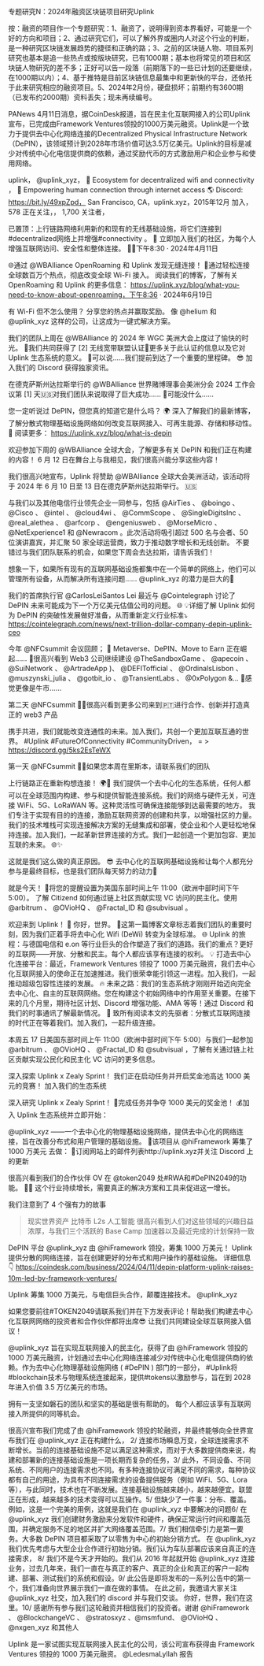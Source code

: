 专题研究N：2024年融资区块链项目研究Uplink


按：融资的项目作一个专题研究：1、融资了，说明得到资本界看好，可能是一个好的方向和项目；2、通过研究它们，可以了解外界或圈内人对这个行业的判断，是一种研究区块链发展趋势的捷径和正确的路；3、之前的区块链人物、项目系列研究也基本是追一些热点或按版块研究，已有1000期；基本也将常见的项目和区块链人物研究的差不多；正好可以告一段落（前期落下的一些已计划的还要继续，在1000期以内）；4、基于推特是目前区块链信息最集中和更新快的平台，还依托于此来研究相应的融资项目。5、2024年2月份，硬盘损坏；前期约有3600期（已发布约2000期）资料丢失；现未再续编号。

PANews 4月11日消息，据CoinDesk报道，旨在民主化互联网接入的公司Uplink宣布，已完成由Framework Ventures领投的1000万美元融资。Uplink是一个致力于提供去中心化网络连接的Decentralized Physical Infrastructure Network（DePIN），该领域预计到2028年市场价值可达3.5万亿美元。Uplink的目标是减少对传统中心化电信提供商的依赖，通过奖励代币的方式激励用户和企业参与和使用网络。

uplink，
@uplink_xyz，
🚀 Ecosystem for decentralized wifi and connectivity ，
🌟 Empowering human connection through internet access 🌎
Discord: https://bit.ly/49xpZpd，
San Francisco, CA，uplink.xyz，2015年12月 加入，
578 正在关注，，
1,700 关注者，


已置顶：上行链路网络利用新的和现有的无线基础设施，将它们连接到#decentralized网络上并增强#connectivity 。 🚀
立即加入我们的社区，为每个人增强互联网访问、安全性和整体连接。 🤝🏼下午8:30 · 2024年4月11日

🌐通过
@WBAlliance
 OpenRoaming 和 Uplink 发现无缝连接！ 🚀通过轻松连接全球数百万个热点，彻底改变全球 Wi-Fi 接入。
阅读我们的博客，了解有关 OpenRoaming 和 Uplink 的更多信息： https://uplink.xyz/blog/what-you-need-to-know-about-openroaming，下午8:36 · 2024年6月19日

有 Wi-Fi 但不怎么使用？
分享您的热点并赢取奖励。
像
@helium
和
@uplink_xyz
这样的公司，让这成为一键式解决方案。

我们的团队上周在
@WBAlliance
的 2024 年 WGC 美洲大会上度过了愉快的时光。
🚨我们共同获得了 [2] 无线宽带联盟认证🎉更多关于此认证的信息以及它对 Uplink 生态系统的意义。 👀可以说......我们提前到达了一个重要的里程碑。 😎
加入我们的 Discord 获得独家资讯。

在德克萨斯州达拉斯举行的
@WBAlliance
世界赌博理事会美洲分会 2024 工作会议第 [1] 天🇺🇸对我们团队来说取得了巨大成功…… 👀可能没什么……

您一定听说过 DePIN，但您真的知道它是什么吗？ 🌍
深入了解我们的最新博客，了解分散式物理基础设施网络如何改变互联网接入、可再生能源、存储和移动性。 🚀
阅读更多： https://uplink.xyz/blog/what-is-depin 

欢迎参加下周的
@WBAlliance
全球大会，了解更多有关 DePIN 和我们正在构建的内容！
6 月 12 日在舞台上与我相见，我们很高兴能分享这些内容！

我们很高兴地宣布，Uplink 将赞助
@WBAlliance
全球大会美洲活动，该活动将于 2024 年 6 月 10 日至 13 日在德克萨斯州达拉斯举行。 🇺🇸

与我们以及其他电信行业领先企业一同参与，包括
@AirTies
 、 
@boingo
 、 
@Cisco
 、 
@intel
 、 
@cloud4wi
 、 
@CommScope
 、 
@SingleDigitsInc
 、 
@real_alethea
 、 
@arfcorp
 、 
@engeniusweb
 、 
@MorseMicro
 、 
@NetExperience1
和
@Newracom
 。此次活动将吸引超过 500 名与会者、50 位演讲嘉宾，并汇聚 50 家全球运营商，致力于推动数字增长和无线创新。
不要错过与我们团队联系的机会，如果您下周会去达拉斯，请告诉我们！

想象一下，如果所有现有的互联网基础设施都集中在一个简单的网络上，他们可以管理所有设备，从而解决所有连接问题…… 
@uplink_xyz
的潜力是巨大的🚀

我们的首席执行官
@CarlosLeiSantos
 Lei 最近与
@Cointelegraph
讨论了 DePIN 未来可能成为下一个万亿美元估值公司的问题。 🌐
💡详细了解 Uplink 如何为 DePIN 的突破性发展做好准备，从而重新定义行业标准⤵️
https://cointelegraph.com/news/next-trillion-dollar-company-depin-uplink-ceo 

今年
@NFCsummit
会议回顾；
🌟 Metaverse、DePIN、Move to Earn 正在崛起……
🚀很高兴看到 Web3 公司继续建设
@TheSandboxGame
 、 
@apecoin
 、 
@SuiNetwork
 、 
@ArtradeApp
 )、 
@DEFITofficial
 、 
@OrdinalsLisbon
 、 
@muszynski_julia
 、 
@gotbit_io
 、 
@TransientLabs
 、 
@0xPolygon
 &...
👀感觉更像是牛市......

第二天
@NFCsummit
 👏🏻很高兴看到更多公司来到🇵🇹进行合作、创新并打造真正的 web3 产品

携手共进，我们就能改变连通性的未来。加入我们，共创一个更加互联互通的世界。 #Uplink #FutureOfConnectivity #CommunityDriven，
= > https://discord.gg/5ks2EsTeWX

第一天
@NFCsummit
 👋🏻如果您本周在里斯本，请联系我们的团队

上行链路正在重新构想连接！ 🌍🔧
我们提供一个去中心化的生态系统，任何人都可以在全球范围内构建、参与和提供智能连接系统。我们的网络与硬件无关，可连接 WiFi、5G、LoRaWAN 等。这种灵活性可确保连接能够到达最需要的地方。
我们专注于实现有目的的连接，激励互联网资源的创建和共享，以增强社区的力量。我们的技术堆栈可实现连接解决方​​案的无缝集成和部署，使企业和个人更轻松地保持连接。加入我们，一起革新世界连接的方式。我们一起创造一个更加包容、更加互联的未来。 🌐✨

这就是我们这么做的真正原因。 😎
去中心化的互联网基础设施和让每个人都充分参与是最终目标，也是我们团队每天努力的动力🌟

就是今天！ 🔔将您的提醒设置为美国东部时间上午 11:00（欧洲中部时间下午 5:00）。
了解 Citizend 如何通过链上社区贡献实现 VC 访问的民主化。使用
@arbitrum
 、 
@OVioHQ
 、 
@Fractal_ID
和
@subvisual
 。

欢迎来到 Uplink！ 🚀
你好，世界。 👋这第一篇博客文章标志着我们团队的重要时刻，因为我们正着手将去中心化 Wifi (DeWi) ​​转变为全球标准。 🌐
Uplink 的旅程：与德国电信和 e.on 等行业巨头的合作塑造了我们的道路。我们的重点？更好的互联网——开放、分散和民主。每个人都应该享有连接的权利。 💡
打造去中心化连接平台：最近，Framework Ventures 领投了 1000 万美元融资，我们去中心化互联网接入的使命正在加速推进。我们很荣幸能引领这一进程。加入我们，一起推动超级包容性连接的发展。 🔥
未来之路：我们的生态系统才刚刚开始迈向完全去中心化、自主的互联网网络。您在构建这个初始网络中的作用至关重要。在接下来的几个月里，期待社区计划、Discord 增强功能、AMA 等等！通过 Discord 和我们的时事通讯了解最新情况。 💬
致所有阅读本文的先驱者：分散式互联网连接的时代正在等着我们。加入我们，一起升级连接。

本周五 17 日美国东部时间上午 11:00（欧洲中部时间下午 5:00）与我们一起参加
@arbitrum
 、 
@OVioHQ
 、 
@Fractal_ID
和
@subvisual
 ，了解有关通过链上社区贡献实现公民化和民主化 VC 访问的更多信息。

深入探索 Uplink x Zealy Sprint！
我们正在启动任务并开启奖金池高达 1000 美元的竞赛！
加入我们的生态系统

深入研究 Uplink x Zealy Sprint！
🎉完成任务并争夺 1000 美元的奖金池！
💰加入 Uplink 生态系统并立即开始：

@uplink_xyz
 ——一个去中心化的物理基础设施网络，提供去中心化的网络连接，旨在改善分布式和用户管理的基础设施。
💸该项目从
@hiFramework
筹集了 1000 万美元
去做：
🔸订阅网站上的邮件列表http://uplink.xyz并关注 Discord 上的更新

很高兴看到我们的合作伙伴 OV 在
@token2049
处#RWA和#DePIN2049的功能。 👏🏻
这个行业持续增长，需要真正的解决方案和工具来促进这一增长。

我们注意到了 4 个强有力的故事
>现实世界资产
>比特币 L2s
>人工智能
很高兴看到人们对这些领域的兴趣日益浓厚，与我们三个活跃的 Base Camp 加速器以及最近完成的计划保持一致

DePIN 平台
@uplink_xyz
由
@hiFramework
领投，筹集 1000 万美元！
Uplink提供分散的网络连接，旨在创建更好的分布式和用户操作的基础设施。
详细信息👇
https://coindesk.com/business/2024/04/11/depin-platform-uplink-raises-10m-led-by-framework-ventures/

Uplink 筹集 1000 万美元，与电信巨头合作，颠覆连接技术。
@uplink_xyz

如果您要前往#TOKEN2049请联系我们并在下方发表评论！帮助我们构建去中心化互联网网络的投资者和合作伙伴都将出席😎
让我们共同建设全球互联网接入倡议！

@uplink_xyz
旨在实现互联网接入的民主化，获得了由
@hiFramework
领投的 1000 万美元融资，计划通过去中心化网络连接减少对传统中心化电信提供商的依赖。作为去中心化物理基础设施网络 ( #DePIN ) 部门的一部分， #Uplink将#blockchain技术与物理系统连接起来，提供#tokens以激励参与，旨在到 2028 年进入价值 3.5 万亿美元的市场。

拥有一支坚如磐石的团队和坚实的基础是很有帮助的。
每个人都应该享有互联网接入所提供的同等机会。

很高兴宣布我们完成了由
@hiFramework
领投的轮融资，并最终能够向全世界宣布我们在
@uplink_xyz
正在构建什么，
2/ 连接市场瞬息万变，全球连接需求不断增长。当前的连接基础设施不足以满足这种需求，而对于大多数提供商来说，构建和部署新的连接基础设施是一项长期而复杂的任务，3/ 此外，不同设备、不同系统、不同用户的连接需求也不同。有多种连接协议可满足不同的需求，每种协议都有自己的用途，为具有不同连接需求的设备提供服务（例如 WiFi、5G、Lora 等），与此同时，技术也在不断发展。连接基础设施越来越小，越来越便宜。联盟正在形成，越来越多的技术变得可以互操作。5/ 但缺少了一件事：分布、覆盖。例如，这是一个完美的用例，这就是我们在
@uplink_xyz
中要解决的问题6/ 在
@uplink_xyz
我们创建财务激励来分发软件和硬件，确保正常运行时间和覆盖范围，并确定服务不足的地区并扩大网络覆盖范围。7/ 我们相信牵引力是第一要务。大多数 DePIN 项目都采取了以零售为中心的初始分销方式。
在
@uplink_xyz
我们优先考虑与大型企业合作进行初始分销。我们认为车队部署应该来自真正的连接需求，
8/ 我们不是今天才开始的。我们从 2016 年起就开始
@uplink_xyz
连接业务，过去几年来，我们一直在与真正的客户、真正的企业和真正的客户一起构建、部署、测试我们的系统和假设。9/ 此公告是即将发布的一系列公告中的第一个，我们准备向世界展示我们一直在做的事情。
在此之前，我邀请大家关注
@uplink_xyz
社交，加入我们的 discord 并与我们交谈。
你好，世界，我们在这里。10/ 感谢所有参与我们这轮融资并相信我们的投资者。谢谢
@hiFramework
 、 
@BlockchangeVC
 、 
@stratosxyz
 、@msmfund、 
@OVioHQ
 、 
@nxgen_xyz
和其他人

Uplink 是一家试图实现互联网接入民主化的公司，该公司宣布获得由 Framework Ventures 领投的 1000 万美元融资。
@LedesmaLyllah
报告




 
